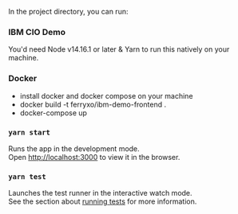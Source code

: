 In the project directory, you can run:

### IBM CIO Demo

You'd need Node v14.16.1 or later & Yarn to run this natively on your machine.

### Docker

- install docker and docker compose on your machine
- docker build -t ferryxo/ibm-demo-frontend .
- docker-compose up

### `yarn start`

Runs the app in the development mode.\
Open [http://localhost:3000](http://localhost:3000) to view it in the browser.

### `yarn test`

Launches the test runner in the interactive watch mode.\
See the section about [running tests](https://facebook.github.io/create-react-app/docs/running-tests) for more information.
